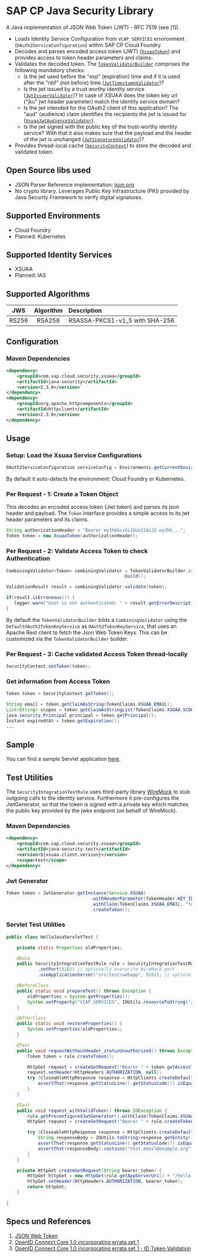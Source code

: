 # SAP CP Java Security Library

A Java implementation of JSON Web Token (JWT) - RFC 7519 (see [1]). 

- Loads Identity Service Configuration from `VCAP_SERVICES` environment (`OAuth2ServiceConfiguration`) within SAP CP Cloud Foundry.
- Decodes and parses encoded access token (JWT) ([`XsuaaToken`](src/main/java/com/sap/cloud/security/token/XsuaaToken.java)) and provides access to token header parameters and claims.
- Validates the decoded token. The [`TokenValidatorBuilder`](
                                                           src/main/java/com/sap/cloud/security/token/validation/validators/TokenValidatorBuilder.java) comprises the following mandatory checks:
  - Is the jwt used before the "exp" (expiration) time and if it is used after the "nbf" (not before) time ([`JwtTimestampValidator`](
 src/main/java/com/sap/cloud/security/token/validation/validators/JwtTimestampValidator.java))?
  - Is the jwt issued by a trust worthy identity service ([`JwtIssuerValidator`](
 src/main/java/com/sap/cloud/security/token/validation/validators/JwtIssuerValidator.java))? In case of XSUAA does the token key url ("jku" jwt header parameter) match the identity service domain?
  - Is the jwt intended for the OAuth2 client of this application? The "aud" (audience) claim identifies the recipients the jwt is issued for ([`XsuaaJwtAudienceValidator`](
 src/main/java/com/sap/cloud/security/token/validation/validators/XsuaaJwtAudienceValidator.java)).
  - Is the jwt signed with the public key of the trust-worthy identity service? With that it also makes sure that the payload and the header of the jwt is unchanged ([`JwtSignatureValidator`](
 src/main/java/com/sap/cloud/security/token/validation/validators/JwtSignatureValidator.java))?
- Provides thread-local cache ([`SecurityContext`](src/main/java/com/sap/cloud/security/token/SecurityContext.java)) to store the decoded and validated token.

## Open Source libs used
- JSON Parser Reference implementation: [json.org](https://github.com/stleary/JSON-java)
- No crypto library. Leverages Public Key Infrastructure (PKI) provided by Java Security Framework to verify digital signatures.

## Supported Environments
- Cloud Foundry
- Planned: Kubernetes

## Supported Identity Services
- XSUAA
- Planned: IAS

## Supported Algorithms

| JWS | Algorithm | Description |
| :-------------: | :-------------: | :----- |
| RS256 | RSA256 | RSASSA-PKCS1-v1_5 with SHA-256 |


## Configuration

### Maven Dependencies
```xml
<dependency>
    <groupId>com.sap.cloud.security.xsuaa</groupId>
    <artifactId>java-security</artifactId>
    <version>2.3.0</version>
</dependency>
<dependency>
    <groupId>org.apache.httpcomponents</groupId>
    <artifactId>httpclient</artifactId>
    <version>2.3.0</version>
</dependency>
```

## Usage

### Setup: Load the Xsuaa Service Configurations 
```java
OAuth2ServiceConfiguration serviceConfig = Environments.getCurrentEnvironment().getXsuaaServiceConfiguration();
```
By default it auto-detects the environment: Cloud Foundry or Kubernetes.

### Per Request - 1: Create a Token Object 
This decodes an encoded access token (Jwt token) and parses its json header and payload. The `Token` interface provides a simple access to its jwt header parameters and its claims.

```java
String authorizationHeader = "Bearer eyJhbGciOiJGUzI1NiJ2.eyJhh...";
Token token = new XsuaaToken(authorizationHeader);
```

### Per Request - 2: Validate Access Token to check Authentication

```java
CombiningValidator<Token> combiningValidator = TokenValidatorBuilder.createFor(getXsuaaServiceConfiguration())
                                            .build();

ValidationResult result = combiningValidator.validate(token);

if(result.isErroneous()) {
   logger.warn("User is not authenticated: " + result.getErrorDescription());
}
```

By default the `TokenValidatorBuilder` bilds a `CombiningValidator` using the `DefaultOAuth2TokenKeyService` as `OAuth2TokenKeyService`, that uses an Apache Rest client to fetch the Json Web Token Keys. This can be customized via the `TokenValidatorBuilder` builder.

### Per Request - 3: Cache validated Access Token thread-locally
```java
SecurityContext.setToken(token);
```


### Get information from Access Token
```java
Token token = SecurityContext.getToken();

String email = token.getClaimAsString(TokenClaims.XSUAA.EMAIL);
List<String> scopes = token.getClaimAsStringList(TokenClaims.XSUAA.SCOPES);
java.security.Principal principal = token.getPrincipal();
Instant expiredtAt = token.getExpiration();
...
```

## Sample
You can find a sample Servlet application [here](/samples/java-security-usage).

## Test Utilities
The `SecurityIntegrationTestRule` uses third-party library [WireMock](http://wiremock.org/docs/getting-started/) to stub outgoing calls to the identity service. Furthermore it pre-configures the JwtGenerator, so that the token is signed with a private key which matches the public key provided by the jwks endpoint (on behalf of WireMock).

### Maven Dependencies
```xml
<dependency>
    <groupId>com.sap.cloud.security.xsuaa</groupId>
    <artifactId>java-security-test</artifactId>
    <version>${xsuaa.client.version}</version>
    <scope>test</scope>
</dependency>
```

### Jwt Generator
```java
Token token = JwtGenerator.getInstance(Service.XSUAA)
                                .withHeaderParameter(TokenHeader.KEY_ID, "key-id")
                                .withClaim(TokenClaims.XSUAA.EMAIL, "tester@email.com")
                                .createToken();
```

### Servlet Test Utilities
```java
public class HelloJavaServletTest {

	private static Properties oldProperties;

	@Rule
	public SecurityIntegrationTestRule rule = SecurityIntegrationTestRule.getInstance(XSUAA)
			.setPort(8181) // optionally overwrite WireMock port
			.useApplicationServer("src/test/webapp", 8282); // optionally overwrite app server port

	@BeforeClass
	public static void prepareTest() throws Exception {
		oldProperties = System.getProperties();
		System.setProperty("VCAP_SERVICES", IOUtils.resourceToString("/vcap.json", StandardCharsets.UTF_8));
	}

	@AfterClass
	public static void restoreProperties() {
		System.setProperties(oldProperties);
	}

	@Test
	public void requestWithoutHeader_statusUnauthorized() throws Exception {
		Token token = rule.createToken();

		HttpGet request = createGetRequest("Bearer " + token.getAccessToken());
		request.setHeader(HttpHeaders.AUTHORIZATION, null);
		try (CloseableHttpResponse response = HttpClients.createDefault().execute(request)) {
			assertThat(response.getStatusLine().getStatusCode()).isEqualTo(HttpStatus.SC_UNAUTHORIZED);
		}
	}

	@Test
	public void request_withValidToken() throws IOException {
		rule.getPreconfiguredJwtGenerator().withClaim(TokenClaims.XSUAA.EMAIL, "test.email@example.org");
		HttpGet request = createGetRequest("Bearer " + rule.createToken().getAccessToken());

		try (CloseableHttpResponse response = HttpClients.createDefault().execute(request)) {
			String responseBody = IOUtils.toString(response.getEntity().getContent(), StandardCharsets.UTF_8);
			assertThat(response.getStatusLine().getStatusCode()).isEqualTo(HttpStatus.SC_OK);
			assertThat(responseBody).contains("test.email@example.org");
		}
	}

	private HttpGet createGetRequest(String bearer_token) {
		HttpGet httpGet = new HttpGet(rule.getAppServerUri() + "/hello-java-security");
		httpGet.setHeader(HttpHeaders.AUTHORIZATION, bearer_token);
		return httpGet;
	}

}
```

## Specs und References
1. [JSON Web Token](https://tools.ietf.org/html/rfc7519)
2. [OpenID Connect Core 1.0 incorporating errata set 1](https://openid.net/specs/openid-connect-core-1_0.html)
3. [OpenID Connect Core 1.0 incorporating errata set 1 - ID Token Validation](https://openid.net/specs/openid-connect-core-1_0.html#IDTokenValidation)
